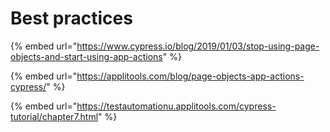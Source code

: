 # Best practices

{% embed url="https://www.cypress.io/blog/2019/01/03/stop-using-page-objects-and-start-using-app-actions" %}

{% embed url="https://applitools.com/blog/page-objects-app-actions-cypress/" %}



{% embed url="https://testautomationu.applitools.com/cypress-tutorial/chapter7.html" %}



